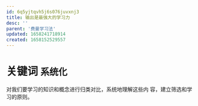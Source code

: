 ```yaml
---
id: 6q5yjtqvh5j6s076juvxnj3
title: 输出是最强大的学习力
desc: ''
parent: '费曼学习法'
updated: 1658241718914
created: 1658152529557
---
```

# 关键词 `系统化`
对我们要学习的知识和概念进行归类对比，系统地理解这些内 容，建立筛选和学习的原则。